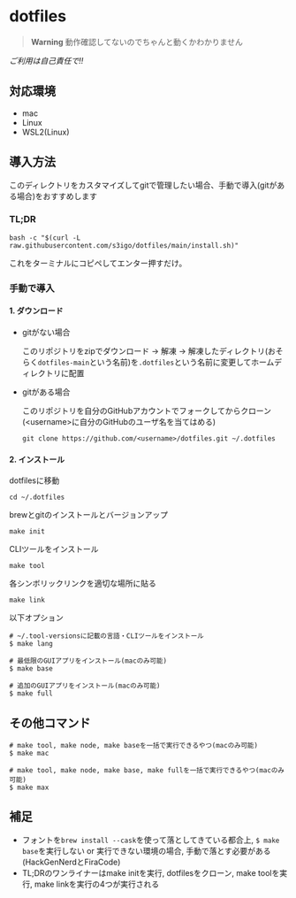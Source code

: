 # dotfiles

> **Warning**
> 動作確認してないのでちゃんと動くかわかりません

*ご利用は自己責任で!!*

## 対応環境

- mac
- Linux
- WSL2(Linux)

## 導入方法

このディレクトリをカスタマイズしてgitで管理したい場合、手動で導入(gitがある場合)をおすすめします

### TL;DR

```shell
bash -c "$(curl -L raw.githubusercontent.com/s3igo/dotfiles/main/install.sh)"
```

これをターミナルにコピペしてエンター押すだけ。

### 手動で導入

#### 1. ダウンロード

- gitがない場合

    このリポジトリをzipでダウンロード -> 解凍 -> 解凍したディレクトリ(おそらく`dotfiles-main`という名前)を`.dotfiles`という名前に変更してホームディレクトリに配置
- gitがある場合

    このリポジトリを自分のGitHubアカウントでフォークしてからクローン(\<username\>に自分のGitHubのユーザ名を当てはめる)

    ```shell
    git clone https://github.com/<username>/dotfiles.git ~/.dotfiles
    ```

#### 2. インストール

dotfilesに移動

```shell
cd ~/.dotfiles
```

brewとgitのインストールとバージョンアップ

```shell
make init
```

CLIツールをインストール

```shell
make tool
```

各シンボリックリンクを適切な場所に貼る

```shell
make link
```

以下オプション

```shell
# ~/.tool-versionsに記載の言語・CLIツールをインストール
$ make lang

# 最低限のGUIアプリをインストール(macのみ可能)
$ make base

# 追加のGUIアプリをインストール(macのみ可能)
$ make full
```

## その他コマンド

```shell
# make tool, make node, make baseを一括で実行できるやつ(macのみ可能)
$ make mac

# make tool, make node, make base, make fullを一括で実行できるやつ(macのみ可能)
$ make max
```

## 補足

- フォントを`brew install --cask`を使って落としてきている都合上, `$ make base`を実行しない or 実行できない環境の場合, 手動で落とす必要がある(HackGenNerdとFiraCode)
- TL;DRのワンライナーはmake initを実行, dotfilesをクローン, make toolを実行, make linkを実行の4つが実行される
